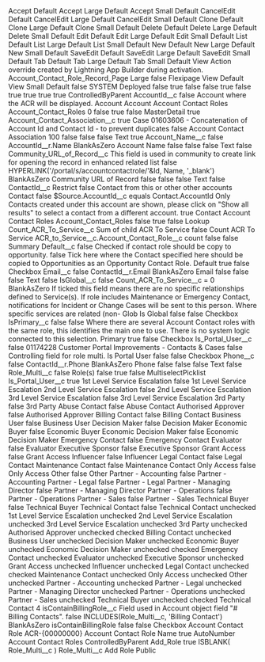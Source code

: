 <?xml version="1.0" encoding="UTF-8"?>
<CustomObject xmlns="http://soap.sforce.com/2006/04/metadata">
    <actionOverrides>
        <actionName>Accept</actionName>
        <type>Default</type>
    </actionOverrides>
    <actionOverrides>
        <actionName>Accept</actionName>
        <formFactor>Large</formFactor>
        <type>Default</type>
    </actionOverrides>
    <actionOverrides>
        <actionName>Accept</actionName>
        <formFactor>Small</formFactor>
        <type>Default</type>
    </actionOverrides>
    <actionOverrides>
        <actionName>CancelEdit</actionName>
        <type>Default</type>
    </actionOverrides>
    <actionOverrides>
        <actionName>CancelEdit</actionName>
        <formFactor>Large</formFactor>
        <type>Default</type>
    </actionOverrides>
    <actionOverrides>
        <actionName>CancelEdit</actionName>
        <formFactor>Small</formFactor>
        <type>Default</type>
    </actionOverrides>
    <actionOverrides>
        <actionName>Clone</actionName>
        <type>Default</type>
    </actionOverrides>
    <actionOverrides>
        <actionName>Clone</actionName>
        <formFactor>Large</formFactor>
        <type>Default</type>
    </actionOverrides>
    <actionOverrides>
        <actionName>Clone</actionName>
        <formFactor>Small</formFactor>
        <type>Default</type>
    </actionOverrides>
    <actionOverrides>
        <actionName>Delete</actionName>
        <type>Default</type>
    </actionOverrides>
    <actionOverrides>
        <actionName>Delete</actionName>
        <formFactor>Large</formFactor>
        <type>Default</type>
    </actionOverrides>
    <actionOverrides>
        <actionName>Delete</actionName>
        <formFactor>Small</formFactor>
        <type>Default</type>
    </actionOverrides>
    <actionOverrides>
        <actionName>Edit</actionName>
        <type>Default</type>
    </actionOverrides>
    <actionOverrides>
        <actionName>Edit</actionName>
        <formFactor>Large</formFactor>
        <type>Default</type>
    </actionOverrides>
    <actionOverrides>
        <actionName>Edit</actionName>
        <formFactor>Small</formFactor>
        <type>Default</type>
    </actionOverrides>
    <actionOverrides>
        <actionName>List</actionName>
        <type>Default</type>
    </actionOverrides>
    <actionOverrides>
        <actionName>List</actionName>
        <formFactor>Large</formFactor>
        <type>Default</type>
    </actionOverrides>
    <actionOverrides>
        <actionName>List</actionName>
        <formFactor>Small</formFactor>
        <type>Default</type>
    </actionOverrides>
    <actionOverrides>
        <actionName>New</actionName>
        <type>Default</type>
    </actionOverrides>
    <actionOverrides>
        <actionName>New</actionName>
        <formFactor>Large</formFactor>
        <type>Default</type>
    </actionOverrides>
    <actionOverrides>
        <actionName>New</actionName>
        <formFactor>Small</formFactor>
        <type>Default</type>
    </actionOverrides>
    <actionOverrides>
        <actionName>SaveEdit</actionName>
        <type>Default</type>
    </actionOverrides>
    <actionOverrides>
        <actionName>SaveEdit</actionName>
        <formFactor>Large</formFactor>
        <type>Default</type>
    </actionOverrides>
    <actionOverrides>
        <actionName>SaveEdit</actionName>
        <formFactor>Small</formFactor>
        <type>Default</type>
    </actionOverrides>
    <actionOverrides>
        <actionName>Tab</actionName>
        <type>Default</type>
    </actionOverrides>
    <actionOverrides>
        <actionName>Tab</actionName>
        <formFactor>Large</formFactor>
        <type>Default</type>
    </actionOverrides>
    <actionOverrides>
        <actionName>Tab</actionName>
        <formFactor>Small</formFactor>
        <type>Default</type>
    </actionOverrides>
    <actionOverrides>
        <actionName>View</actionName>
        <comment>Action override created by Lightning App Builder during activation.</comment>
        <content>Account_Contact_Role_Record_Page</content>
        <formFactor>Large</formFactor>
        <skipRecordTypeSelect>false</skipRecordTypeSelect>
        <type>Flexipage</type>
    </actionOverrides>
    <actionOverrides>
        <actionName>View</actionName>
        <type>Default</type>
    </actionOverrides>
    <actionOverrides>
        <actionName>View</actionName>
        <formFactor>Small</formFactor>
        <type>Default</type>
    </actionOverrides>
    <allowInChatterGroups>false</allowInChatterGroups>
    <compactLayoutAssignment>SYSTEM</compactLayoutAssignment>
    <deploymentStatus>Deployed</deploymentStatus>
    <enableActivities>false</enableActivities>
    <enableBulkApi>true</enableBulkApi>
    <enableEnhancedLookup>false</enableEnhancedLookup>
    <enableFeeds>false</enableFeeds>
    <enableHistory>true</enableHistory>
    <enableLicensing>false</enableLicensing>
    <enableReports>true</enableReports>
    <enableSearch>true</enableSearch>
    <enableSharing>true</enableSharing>
    <enableStreamingApi>true</enableStreamingApi>
    <externalSharingModel>ControlledByParent</externalSharingModel>
    <fields>
        <fullName>AccountId__c</fullName>
        <externalId>false</externalId>
        <inlineHelpText>Account where the ACR will be displayed.</inlineHelpText>
        <label>Account</label>
        <referenceTo>Account</referenceTo>
        <relationshipLabel>Account Contact Roles</relationshipLabel>
        <relationshipName>Account_Contact_Roles</relationshipName>
        <relationshipOrder>0</relationshipOrder>
        <reparentableMasterDetail>false</reparentableMasterDetail>
        <trackHistory>true</trackHistory>
        <trackTrending>false</trackTrending>
        <type>MasterDetail</type>
        <writeRequiresMasterRead>true</writeRequiresMasterRead>
    </fields>
    <fields>
        <fullName>Account_Contact_Association__c</fullName>
        <caseSensitive>true</caseSensitive>
        <description>Case 01603606 - Concatenation of Account Id and Contact Id - to prevent duplicates</description>
        <externalId>false</externalId>
        <label>Account Contact Association</label>
        <length>100</length>
        <required>false</required>
        <trackHistory>false</trackHistory>
        <trackTrending>false</trackTrending>
        <type>Text</type>
        <unique>true</unique>
    </fields>
    <fields>
        <fullName>Account_Name__c</fullName>
        <externalId>false</externalId>
        <formula>AccountId__r.Name</formula>
        <formulaTreatBlanksAs>BlankAsZero</formulaTreatBlanksAs>
        <label>Account Name</label>
        <required>false</required>
        <trackHistory>false</trackHistory>
        <trackTrending>false</trackTrending>
        <type>Text</type>
        <unique>false</unique>
    </fields>
    <fields>
        <fullName>Community_URL_of_Record__c</fullName>
        <description>This field is used in community to create link for opening the record in enhanced related list</description>
        <externalId>false</externalId>
        <formula>HYPERLINK(&apos;/portal/s/accountcontactrole/&apos;&amp;Id, Name, &apos;_blank&apos;)</formula>
        <formulaTreatBlanksAs>BlankAsZero</formulaTreatBlanksAs>
        <label>Community URL of Record</label>
        <required>false</required>
        <trackHistory>false</trackHistory>
        <trackTrending>false</trackTrending>
        <type>Text</type>
        <unique>false</unique>
    </fields>
    <fields>
        <fullName>ContactId__c</fullName>
        <deleteConstraint>Restrict</deleteConstraint>
        <externalId>false</externalId>
        <inlineHelpText>Contact from this or other other accounts</inlineHelpText>
        <label>Contact</label>
        <lookupFilter>
            <active>false</active>
            <filterItems>
                <field>$Source.AccountId__c</field>
                <operation>equals</operation>
                <valueField>Contact.AccountId</valueField>
            </filterItems>
            <infoMessage>Only Contacts created under this account are shown, please click on &quot;Show all results&quot; to select a contact from a different account.</infoMessage>
            <isOptional>true</isOptional>
        </lookupFilter>
        <referenceTo>Contact</referenceTo>
        <relationshipLabel>Account Contact Roles</relationshipLabel>
        <relationshipName>Account_Contact_Roles</relationshipName>
        <required>false</required>
        <trackHistory>true</trackHistory>
        <trackTrending>false</trackTrending>
        <type>Lookup</type>
    </fields>
    <fields>
        <fullName>Count_ACR_To_Service__c</fullName>
        <description>Sum of child ACR To Service</description>
        <externalId>false</externalId>
        <label>Count ACR To Service</label>
        <summaryForeignKey>ACR_to_Service__c.Account_Contact_Role__c</summaryForeignKey>
        <summaryOperation>count</summaryOperation>
        <trackHistory>false</trackHistory>
        <trackTrending>false</trackTrending>
        <type>Summary</type>
    </fields>
    <fields>
        <fullName>Default__c</fullName>
        <defaultValue>false</defaultValue>
        <description>Checked if contact role should be copy to opportunity.</description>
        <externalId>false</externalId>
        <inlineHelpText>Tick here where the Contact specified here should be copied to Opportunities as an Opportunity Contact Role.</inlineHelpText>
        <label>Default</label>
        <trackHistory>true</trackHistory>
        <trackTrending>false</trackTrending>
        <type>Checkbox</type>
    </fields>
    <fields>
        <fullName>Email__c</fullName>
        <externalId>false</externalId>
        <formula>ContactId__r.Email</formula>
        <formulaTreatBlanksAs>BlankAsZero</formulaTreatBlanksAs>
        <label>Email</label>
        <required>false</required>
        <trackHistory>false</trackHistory>
        <trackTrending>false</trackTrending>
        <type>Text</type>
        <unique>false</unique>
    </fields>
    <fields>
        <fullName>IsGlobal__c</fullName>
        <externalId>false</externalId>
        <formula>Count_ACR_To_Service__c = 0</formula>
        <formulaTreatBlanksAs>BlankAsZero</formulaTreatBlanksAs>
        <inlineHelpText>If ticked this field means there are no specific relationships defined to Service(s). If role includes Maintenance or Emergency Contact, notifications for Incident or Change Cases will be sent to this person. Where specific services are related (non- Glob</inlineHelpText>
        <label>Is Global</label>
        <trackHistory>false</trackHistory>
        <trackTrending>false</trackTrending>
        <type>Checkbox</type>
    </fields>
    <fields>
        <fullName>IsPrimary__c</fullName>
        <defaultValue>false</defaultValue>
        <externalId>false</externalId>
        <inlineHelpText>Where there are several Account Contact roles with the same role, this identifies the main one to use. There is no system logic connected to this selection.</inlineHelpText>
        <label>Primary</label>
        <trackHistory>true</trackHistory>
        <trackTrending>false</trackTrending>
        <type>Checkbox</type>
    </fields>
    <fields>
        <fullName>Is_Portal_User__c</fullName>
        <defaultValue>false</defaultValue>
        <description>01174228 Customer Portal Improvements - Contacts &amp; Cases</description>
        <externalId>false</externalId>
        <inlineHelpText>Controlling field for role multi.</inlineHelpText>
        <label>Is Portal User</label>
        <trackHistory>false</trackHistory>
        <trackTrending>false</trackTrending>
        <type>Checkbox</type>
    </fields>
    <fields>
        <fullName>Phone__c</fullName>
        <externalId>false</externalId>
        <formula>ContactId__r.Phone</formula>
        <formulaTreatBlanksAs>BlankAsZero</formulaTreatBlanksAs>
        <label>Phone</label>
        <required>false</required>
        <trackHistory>false</trackHistory>
        <trackTrending>false</trackTrending>
        <type>Text</type>
        <unique>false</unique>
    </fields>
    <fields>
        <fullName>Role_Multi__c</fullName>
        <externalId>false</externalId>
        <label>Role(s)</label>
        <required>false</required>
        <trackHistory>true</trackHistory>
        <trackTrending>false</trackTrending>
        <type>MultiselectPicklist</type>
        <valueSet>
            <controllingField>Is_Portal_User__c</controllingField>
            <valueSetDefinition>
                <sorted>true</sorted>
                <value>
                    <fullName>1st Level Service Escalation</fullName>
                    <default>false</default>
                    <label>1st Level Service Escalation</label>
                </value>
                <value>
                    <fullName>2nd Level Service Escalation</fullName>
                    <default>false</default>
                    <label>2nd Level Service Escalation</label>
                </value>
                <value>
                    <fullName>3rd Level Service Escalation</fullName>
                    <default>false</default>
                    <label>3rd Level Service Escalation</label>
                </value>
                <value>
                    <fullName>3rd Party</fullName>
                    <default>false</default>
                    <label>3rd Party</label>
                </value>
                <value>
                    <fullName>Abuse Contact</fullName>
                    <default>false</default>
                    <label>Abuse Contact</label>
                </value>
                <value>
                    <fullName>Authorised Approver</fullName>
                    <default>false</default>
                    <label>Authorised Approver</label>
                </value>
                <value>
                    <fullName>Billing Contact</fullName>
                    <default>false</default>
                    <label>Billing Contact</label>
                </value>
                <value>
                    <fullName>Business User</fullName>
                    <default>false</default>
                    <label>Business User</label>
                </value>
                <value>
                    <fullName>Decision Maker</fullName>
                    <default>false</default>
                    <label>Decision Maker</label>
                </value>
                <value>
                    <fullName>Economic Buyer</fullName>
                    <default>false</default>
                    <label>Economic Buyer</label>
                </value>
                <value>
                    <fullName>Economic Decision Maker</fullName>
                    <default>false</default>
                    <label>Economic Decision Maker</label>
                </value>
                <value>
                    <fullName>Emergency Contact</fullName>
                    <default>false</default>
                    <label>Emergency Contact</label>
                </value>
                <value>
                    <fullName>Evaluator</fullName>
                    <default>false</default>
                    <label>Evaluator</label>
                </value>
                <value>
                    <fullName>Executive Sponsor</fullName>
                    <default>false</default>
                    <label>Executive Sponsor</label>
                </value>
                <value>
                    <fullName>Grant Access</fullName>
                    <default>false</default>
                    <label>Grant Access</label>
                </value>
                <value>
                    <fullName>Influencer</fullName>
                    <default>false</default>
                    <label>Influencer</label>
                </value>
                <value>
                    <fullName>Legal Contact</fullName>
                    <default>false</default>
                    <label>Legal Contact</label>
                </value>
                <value>
                    <fullName>Maintenance Contact</fullName>
                    <default>false</default>
                    <label>Maintenance Contact</label>
                </value>
                <value>
                    <fullName>Only Access</fullName>
                    <default>false</default>
                    <label>Only Access</label>
                </value>
                <value>
                    <fullName>Other</fullName>
                    <default>false</default>
                    <label>Other</label>
                </value>
                <value>
                    <fullName>Partner - Accounting</fullName>
                    <default>false</default>
                    <label>Partner - Accounting</label>
                </value>
                <value>
                    <fullName>Partner - Legal</fullName>
                    <default>false</default>
                    <label>Partner - Legal</label>
                </value>
                <value>
                    <fullName>Partner - Managing Director</fullName>
                    <default>false</default>
                    <label>Partner - Managing Director</label>
                </value>
                <value>
                    <fullName>Partner - Operations</fullName>
                    <default>false</default>
                    <label>Partner - Operations</label>
                </value>
                <value>
                    <fullName>Partner - Sales</fullName>
                    <default>false</default>
                    <label>Partner - Sales</label>
                </value>
                <value>
                    <fullName>Technical Buyer</fullName>
                    <default>false</default>
                    <label>Technical Buyer</label>
                </value>
                <value>
                    <fullName>Technical Contact</fullName>
                    <default>false</default>
                    <label>Technical Contact</label>
                </value>
            </valueSetDefinition>
            <valueSettings>
                <controllingFieldValue>unchecked</controllingFieldValue>
                <valueName>1st Level Service Escalation</valueName>
            </valueSettings>
            <valueSettings>
                <controllingFieldValue>unchecked</controllingFieldValue>
                <valueName>2nd Level Service Escalation</valueName>
            </valueSettings>
            <valueSettings>
                <controllingFieldValue>unchecked</controllingFieldValue>
                <valueName>3rd Level Service Escalation</valueName>
            </valueSettings>
            <valueSettings>
                <controllingFieldValue>unchecked</controllingFieldValue>
                <valueName>3rd Party</valueName>
            </valueSettings>
            <valueSettings>
                <controllingFieldValue>unchecked</controllingFieldValue>
                <valueName>Authorised Approver</valueName>
            </valueSettings>
            <valueSettings>
                <controllingFieldValue>unchecked</controllingFieldValue>
                <controllingFieldValue>checked</controllingFieldValue>
                <valueName>Billing Contact</valueName>
            </valueSettings>
            <valueSettings>
                <controllingFieldValue>unchecked</controllingFieldValue>
                <valueName>Business User</valueName>
            </valueSettings>
            <valueSettings>
                <controllingFieldValue>unchecked</controllingFieldValue>
                <valueName>Decision Maker</valueName>
            </valueSettings>
            <valueSettings>
                <controllingFieldValue>unchecked</controllingFieldValue>
                <valueName>Economic Buyer</valueName>
            </valueSettings>
            <valueSettings>
                <controllingFieldValue>unchecked</controllingFieldValue>
                <valueName>Economic Decision Maker</valueName>
            </valueSettings>
            <valueSettings>
                <controllingFieldValue>unchecked</controllingFieldValue>
                <controllingFieldValue>checked</controllingFieldValue>
                <valueName>Emergency Contact</valueName>
            </valueSettings>
            <valueSettings>
                <controllingFieldValue>unchecked</controllingFieldValue>
                <valueName>Evaluator</valueName>
            </valueSettings>
            <valueSettings>
                <controllingFieldValue>unchecked</controllingFieldValue>
                <valueName>Executive Sponsor</valueName>
            </valueSettings>
            <valueSettings>
                <controllingFieldValue>unchecked</controllingFieldValue>
                <valueName>Grant Access</valueName>
            </valueSettings>
            <valueSettings>
                <controllingFieldValue>unchecked</controllingFieldValue>
                <valueName>Influencer</valueName>
            </valueSettings>
            <valueSettings>
                <controllingFieldValue>unchecked</controllingFieldValue>
                <valueName>Legal Contact</valueName>
            </valueSettings>
            <valueSettings>
                <controllingFieldValue>unchecked</controllingFieldValue>
                <controllingFieldValue>checked</controllingFieldValue>
                <valueName>Maintenance Contact</valueName>
            </valueSettings>
            <valueSettings>
                <controllingFieldValue>unchecked</controllingFieldValue>
                <valueName>Only Access</valueName>
            </valueSettings>
            <valueSettings>
                <controllingFieldValue>unchecked</controllingFieldValue>
                <valueName>Other</valueName>
            </valueSettings>
            <valueSettings>
                <controllingFieldValue>unchecked</controllingFieldValue>
                <valueName>Partner - Accounting</valueName>
            </valueSettings>
            <valueSettings>
                <controllingFieldValue>unchecked</controllingFieldValue>
                <valueName>Partner - Legal</valueName>
            </valueSettings>
            <valueSettings>
                <controllingFieldValue>unchecked</controllingFieldValue>
                <valueName>Partner - Managing Director</valueName>
            </valueSettings>
            <valueSettings>
                <controllingFieldValue>unchecked</controllingFieldValue>
                <valueName>Partner - Operations</valueName>
            </valueSettings>
            <valueSettings>
                <controllingFieldValue>unchecked</controllingFieldValue>
                <valueName>Partner - Sales</valueName>
            </valueSettings>
            <valueSettings>
                <controllingFieldValue>unchecked</controllingFieldValue>
                <valueName>Technical Buyer</valueName>
            </valueSettings>
            <valueSettings>
                <controllingFieldValue>unchecked</controllingFieldValue>
                <controllingFieldValue>checked</controllingFieldValue>
                <valueName>Technical Contact</valueName>
            </valueSettings>
        </valueSet>
        <visibleLines>4</visibleLines>
    </fields>
    <fields>
        <fullName>isContainBillingRole__c</fullName>
        <description>Field used in Account object field &quot;# Billing Contacts&quot;.</description>
        <externalId>false</externalId>
        <formula>INCLUDES(Role_Multi__c, &apos;Billing Contact&apos;)</formula>
        <formulaTreatBlanksAs>BlankAsZero</formulaTreatBlanksAs>
        <label>isContainBillingRole</label>
        <trackHistory>false</trackHistory>
        <trackTrending>false</trackTrending>
        <type>Checkbox</type>
    </fields>
    <label>Account Contact Role</label>
    <nameField>
        <displayFormat>ACR-{00000000}</displayFormat>
        <label>Account Contact Role Name</label>
        <trackHistory>true</trackHistory>
        <type>AutoNumber</type>
    </nameField>
    <pluralLabel>Account Contact Roles</pluralLabel>
    <searchLayouts/>
    <sharingModel>ControlledByParent</sharingModel>
    <validationRules>
        <fullName>Add_Role</fullName>
        <active>true</active>
        <errorConditionFormula>ISBLANK( Role_Multi__c )</errorConditionFormula>
        <errorDisplayField>Role_Multi__c</errorDisplayField>
        <errorMessage>Add Role</errorMessage>
    </validationRules>
    <visibility>Public</visibility>
</CustomObject>
